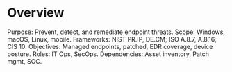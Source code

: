 # Overview
Purpose: Prevent, detect, and remediate endpoint threats.
Scope: Windows, macOS, Linux, mobile.
Frameworks: NIST PR.IP, DE.CM; ISO A.8.7, A.8.16; CIS 10.
Objectives: Managed endpoints, patched, EDR coverage, device posture.
Roles: IT Ops, SecOps.
Dependencies: Asset inventory, Patch mgmt, SOC.
